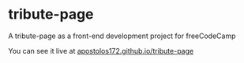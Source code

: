 # tribute-page

A tribute-page as a front-end development project for freeCodeCamp

You can see it live at [apostolos172.github.io/tribute-page](https://apostolos172.github.io/tribute-page/)

